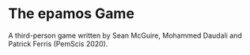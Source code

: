 # The epamos Game

A third-person game written by Sean McGuire, Mohammed Daudali and Patrick Ferris (PemScis 2020). 
